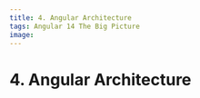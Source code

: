 ```yaml
---
title: 4. Angular Architecture
tags: Angular 14 The Big Picture
image:
---
```


# 4. Angular Architecture
